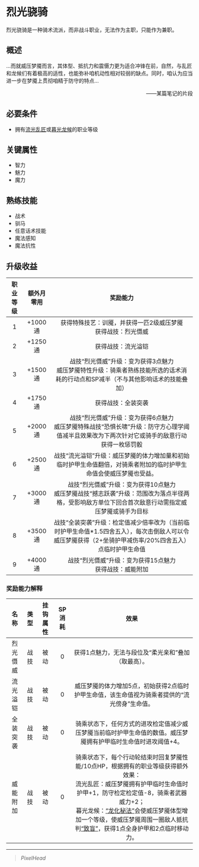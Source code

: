 # 烈光骁骑

烈光骁骑是一种骑术流派，而非战斗职业，无法作为主职，只能作为兼职。

## 概述

…而就威压梦魇而言，其体型、抵抗力和震慑力更为适合冲锋在前，自然，与乱匠和龙候们有着极高的适性，也能弥补咱机动性相对较弱的缺点。同时，咱认为应当进一步在梦魇上贯彻咱精于防守的特点…<br> <div align="right">——某篇笔记的片段</div>

## 必要条件

* 拥有<a href="../lightartist" target="_blank">流光乱匠</a>或<a href="../dragoner" target="_blank">暮光龙候</a>的职业等级

## 关键属性

* 智力
* 魅力
* 魔力

## 熟练技能

* 战术
* 驯马
* 任意话术技能
* 魔法感知
* 魔法抗性

## 升级收益

职业等级|额外月零用|奖励能力
:--:|:--:|:--:
1|+1000通|获得特殊技艺：训魇，并获得一匹2级威压梦魇<br>获得战技：烈光慑威
2|+1250通|获得战技：流光溢铠
3|+1500通|战技“烈光慑威”升级：变为获得3点魅力<br>威压梦魇特性升级：骑乘者熟练技能所选的话术消耗的行动点和SP减半（不与其他影响话术的技能叠加）
4|+1750通|获得战技：全装突袭
5|+2000通|战技“烈光慑威”升级：变为获得6点魅力<br>威压梦魇特殊战技“恐惧长啸”升级：防守方心理学阈值减半且效果改为下两次针对它或骑手的敌意行动获得一枚惩罚骰
6|+2500通|战技“流光溢铠”升级：威压梦魇的体力增加量和初始临时护甲生命值翻倍，对骑乘者附加的临时护甲生命值会使威压梦魇也受益。
7|+3000通|战技“烈光慑威”升级：变为获得10点魅力<br>威压梦魇战技“撼志跃袭”升级：范围改为落点半径两格，受影响敌方单位下回合首次敌意行动需指定威压梦魇或骑手为目标
8|+3500通|战技“全装突袭”升级：检定值减少倍率改为（当前临时护甲生命值*1.5四舍五入），每次击倒敌人可以令威压梦魇获得（2+坐骑护甲减伤率/20%四舍五入）点临时护甲生命值
9|+4000通|战技“烈光慑威”升级：变为获得15点魅力<br>获得战技：威能附加

### 奖励能力解释

名称|类型|挂钩属性|SP消耗|效果
:--:|:--:|:--:|:--:|:--:
烈光慑威|战技|被动|0|获得1点魅力，无法与段位及“柔光亲和”叠加（取最高）。
流光溢铠|战技|被动|0|威压梦魇的体力增加5点，初始获得2点临时护甲生命值，该生命值视为骑乘者提供的“流光傍身”生命值。
全装突袭|战技|被动|0|骑乘状态下，任何方式的进攻检定值减少威压梦魇当前临时护甲生命值的数值。威压梦魇拥有护甲临时生命值时进攻阈值+4。
威能附加|战技|被动|0|骑乘状态下，每个行动轮结束时回复梦魇性能/10点HP，根据拥有的职业等级获得额外效果：<br>流光乱匠：威压梦魇拥有护甲临时生命值时护甲+1，防守检定检定值-8，骑乘者武器威力+2；<br>暮光龙候：<a href="../../../../status/normal/#龙化秘法" target="_blank">“龙化秘法”</a>会使威压梦魇体型增加一个等级，使威压梦魇周围一圈敌人抵抗判<a href="../../../../status/normal/#致盲" target="_blank">“致盲”</a>，获得1点全身护甲和2点临时移动力。

---

> *PixelHead*